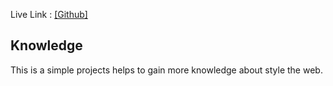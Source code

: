 Live Link : [\[Github\]](https://codewithrashed.github.io/new-me/)


## Knowledge
This is a simple projects helps to gain more knowledge about style the web. 